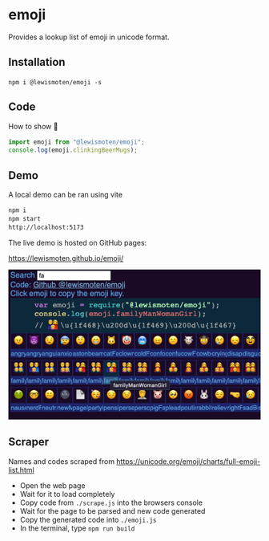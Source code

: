 # emoji

Provides a lookup list of emoji in unicode format.

## Installation

`npm i @lewismoten/emoji -s`

## Code

How to show :beers:

```js
import emoji from "@lewismoten/emoji";
console.log(emoji.clinkingBeerMugs);
```

## Demo

A local demo can be ran using vite

```bash
npm i
npm start
http://localhost:5173
```

The live demo is hosted on GitHub pages:

<https://lewismoten.github.io/emoji/>

![Screenshot](screenshot.png)

## Scraper

Names and codes scraped from <https://unicode.org/emoji/charts/full-emoji-list.html>

- Open the web page
- Wait for it to load completely
- Copy code from `./scrape.js` into the browsers console
- Wait for the page to be parsed and new code generated
- Copy the generated code into `./emoji.js`
- In the terminal, type `npm run build`
